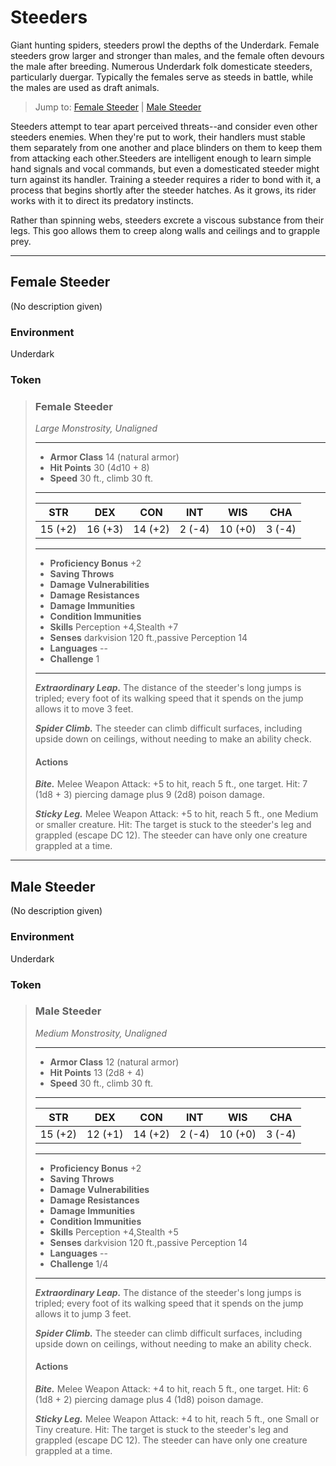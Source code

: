 # Steeders
Giant hunting spiders, steeders prowl the depths of the Underdark. Female steeders grow larger and stronger than males, and the female often devours the male after breeding. Numerous Underdark folk domesticate steeders, particularly duergar. Typically the females serve as steeds in battle, while the males are used as draft animals.

> Jump to: [Female Steeder](FemaleSteeder.md) | [Male Steeder](MaleSteeder.md)

Steeders attempt to tear apart perceived threats--and consider even other steeders enemies. When they're put to work, their handlers must stable them separately from one another and place blinders on them to keep them from attacking each other.Steeders are intelligent enough to learn simple hand signals and vocal commands, but even a domesticated steeder might turn against its handler. Training a steeder requires a rider to bond with it, a process that begins shortly after the steeder hatches. As it grows, its rider works with it to direct its predatory instincts.

Rather than spinning webs, steeders excrete a viscous substance from their legs. This goo allows them to creep along walls and ceilings and to grapple prey.

---

## Female Steeder
(No description given)

### Environment
Underdark

### Token

>### Female Steeder
>*Large Monstrosity, Unaligned*
>___
>- **Armor Class** 14 (natural armor)
>- **Hit Points** 30 (4d10 + 8)
>- **Speed** 30 ft., climb 30 ft.
>___
>|**STR**|**DEX**|**CON**|**INT**|**WIS**|**CHA**|
>|:---:|:---:|:---:|:---:|:---:|:---:|
>|15 (+2)|16 (+3)|14 (+2)|2 (-4)|10 (+0)|3 (-4)|
>
>___
>- **Proficiency Bonus** +2
>- **Saving Throws** 
>- **Damage Vulnerabilities** 
>- **Damage Resistances** 
>- **Damage Immunities** 
>- **Condition Immunities** 
>- **Skills** Perception +4,Stealth +7
>- **Senses** darkvision 120 ft.,passive Perception 14
>- **Languages** --
>- **Challenge** 1
>___
>***Extraordinary Leap.*** The distance of the steeder's long jumps is tripled; every foot of its walking speed that it spends on the jump allows it to move 3 feet.
>
>***Spider Climb.*** The steeder can climb difficult surfaces, including upside down on ceilings, without needing to make an ability check.
>
>#### Actions
>***Bite.*** Melee Weapon Attack: +5 to hit, reach 5 ft., one target. Hit: 7 (1d8 + 3) piercing damage plus 9 (2d8) poison damage.
>
>***Sticky Leg.*** Melee Weapon Attack: +5 to hit, reach 5 ft., one Medium or smaller creature. Hit: The target is stuck to the steeder's leg and grappled (escape DC 12). The steeder can have only one creature grappled at a time.
>

---

## Male Steeder
(No description given)

### Environment
Underdark

### Token


>### Male Steeder
>*Medium Monstrosity, Unaligned*
>___
>- **Armor Class** 12 (natural armor)
>- **Hit Points** 13 (2d8 + 4)
>- **Speed** 30 ft., climb 30 ft.
>___
>|**STR**|**DEX**|**CON**|**INT**|**WIS**|**CHA**|
>|:---:|:---:|:---:|:---:|:---:|:---:|
>|15 (+2)|12 (+1)|14 (+2)|2 (-4)|10 (+0)|3 (-4)|
>
>___
>- **Proficiency Bonus** +2
>- **Saving Throws** 
>- **Damage Vulnerabilities** 
>- **Damage Resistances** 
>- **Damage Immunities** 
>- **Condition Immunities** 
>- **Skills** Perception +4,Stealth +5
>- **Senses** darkvision 120 ft.,passive Perception 14
>- **Languages** --
>- **Challenge** 1/4
>___
>***Extraordinary Leap.*** The distance of the steeder's long jumps is tripled; every foot of its walking speed that it spends on the jump allows it to jump 3 feet.
>
>***Spider Climb.*** The steeder can climb difficult surfaces, including upside down on ceilings, without needing to make an ability check.
>
>#### Actions
>***Bite.*** Melee Weapon Attack: +4 to hit, reach 5 ft., one target. Hit: 6 (1d8 + 2) piercing damage plus 4 (1d8) poison damage.
>
>***Sticky Leg.*** Melee Weapon Attack: +4 to hit, reach 5 ft., one Small or Tiny creature. Hit: The target is stuck to the steeder's leg and grappled (escape DC 12). The steeder can have only one creature grappled at a time.
>

